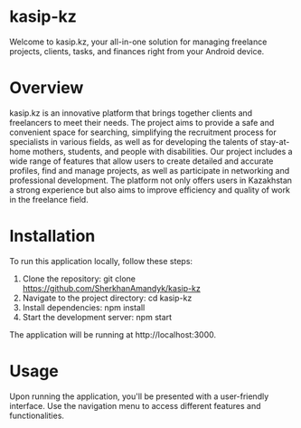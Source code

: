 # kasip-kz 
Welcome to kasip.kz, your all-in-one solution for managing freelance projects, clients, tasks, and finances right from your Android device.
# Overview
kasip.kz is an innovative platform that brings together clients and freelancers to meet their needs. The project aims to provide a safe and convenient space for searching, simplifying the recruitment process for specialists in various fields, as well as for developing the talents of stay-at-home mothers, students, and people with disabilities. Our project includes a wide range of features that allow users to create detailed and accurate profiles, find and manage projects, as well as participate in networking and professional development. The platform not only offers users in Kazakhstan a strong experience but also aims to improve efficiency and quality of work in the freelance field.
# Installation
To run this application locally, follow these steps:

1. Clone the repository:
git clone https://github.com/SherkhanAmandyk/kasip-kz
2. Navigate to the project directory:
cd kasip-kz
3. Install dependencies:
npm install
4. Start the development server:
npm start


The application will be running at http://localhost:3000.

# Usage
Upon running the application, you'll be presented with a user-friendly interface. Use the navigation menu to access different features and functionalities. 
